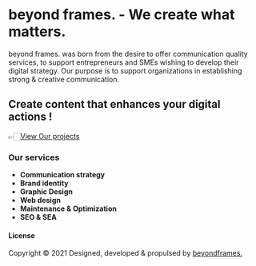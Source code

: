 # beyond frames. - We create what matters.
beyond frames. was born from the desire to offer communication quality services, to support entrepreneurs and SMEs wishing to develop their digital strategy. Our purpose is to support organizations in establishing strong & creative communication.

## Create content that enhances your digital actions !
👉🏻[View Our projects](file:///home/geraldine/Documents/Directory/beyondframes_00/portfolio.html)
### Our services
* **Communication strategy**
* **Brand identity**
* **Graphic Design**
* **Web design**
* **Maintenance & Optimization**
* **SEO & SEA**

#### License
Copyright &copy; 2021 Designed, developed &amp; propulsed by [beyondframes.](https://beyondframes.fr)